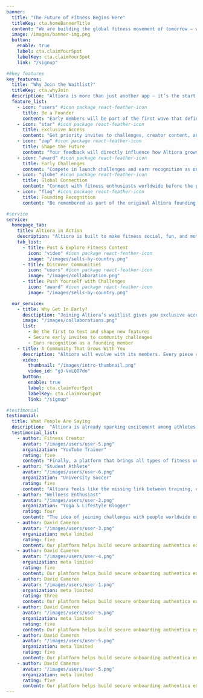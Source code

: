 ```yaml
---
banner:
  title: "The Future of Fitness Begins Here"
  titleKey: cta.homeBannerTitle
  content: "We are building the global fitness movement of tomorrow — where every workout, every game, and every journey connects into one<br>Those who join now are not just users — they are founders of the community that will define the future"
  image: /images/banner-img.png
  button:
    enable: true
    label: cta.claimYourSpot
    labelKey: cta.claimYourSpot
    link: "/signup"

##key features
key_features:
  title: "Why Join the Waitlist?"
  titleKey: cta.whyJoin
  description: "Altiora is more than just another app — it’s the start of a movement<br> Join early and be part of shaping the future of fitness"
  feature_list:
    - icon: "users" #icon package react-feather-icon
      title: Be a Founder
      content: "Early members will be part of the first wave that defines Altiora’s community"
    - icon: "star" #icon package react-feather-icon
      title: Exclusive Access
      content: "Get priority invites to challenges, creator content, and early feature drops"
    - icon: "zap" #icon package react-feather-icon
      title: Shape the Future
      content: "Your feedback will directly influence how Altiora grows"
    - icon: "award" #icon package react-feather-icon
      title: Early Challenges
      content: "Compete in launch challenges and earn recognition as one of the first movers"
    - icon: "globe" #icon package react-feather-icon
      title: Global Connection
      content: "Connect with fitness enthusiasts worldwide before the platform opens to everyone"
    - icon: "flag" #icon package react-feather-icon
      title: Founding Recognition
      content: "Be remembered as part of the original Altiora founding community"

#service
service:
  homepage_tab:
    title: Altiora in Action
    description: "Altiora is built to make fitness social, fun, and motivating. Here’s a glimpse into the core experiences you’ll unlock when you join"
    tab_list:
      - title: Post & Explore Fitness Content
        icon: "video" #icon package react-feather-icon
        image: "/images/sells-by-country.png"
      - title: Discover Communities
        icon: "users" #icon package react-feather-icon
        image: "/images/collaboration.png"
      - title: Push Yourself with Challenges
        icon: "award" #icon package react-feather-icon
        image: "/images/sells-by-country.png"

  our_service:
    - title: Why Get In Early?
      desctiption: "Joining Altiora’s waitlist gives you exclusive access to experiences others won’t see until much later"
      image: "/images/collaborations.png"
      list:
        - Be the first to test and shape new features
        - Secure early invites to community challenges
        - Earn recognition as a founding member
    - title: A Community That Grows With You
      description: "Altiora will evolve with its members. Every piece of feedback, every workout shared, and every challenge joined helps define the future"
      video:
        thumbnail: "/images/intro-thumbnail.png"
        video_id: "g3-VxLQO7do"
      button:
        enable: true
        label: cta.claimYourSpot
        labelKey: cta.claimYourSpot
        link: "/signup"

#testimonial
testimonial:
  title: What People Are Saying
  description:  "Altiora is already sparking excitement among athletes, creators, and fitness enthusiasts worldwide. Here’s what early supporters are sharing about the movement"
  testimonial_list:
    - author: Fitness Creator
      avatar: "/images/users/user-5.png"
      organization: "YouTube Trainer"
      rating: five
      content: "Finally, a platform that brings all types of fitness under one roof. Can’t wait to share my workouts here"
    - author: "Student Athlete"
      avatar: "/images/users/user-6.png"
      organization: "University Soccer"
      rating: five
      content: "Altiora feels like the missing link between training, community, and motivation"
    - author: "Wellness Enthusiast"
      avatar: "/images/users/user-2.png"
      organization: "Yoga & Lifestyle Blogger"
      rating: four
      content: "The idea of joining challenges with people worldwide excites me. I’m ready for launch!"
    - author: David Cameron
      avatar: "/images/users/user-3.png"
      organization: meta limited
      rating: five
      content: Our platform helps build secure onboarding authentica experiences & engage your users. We build .
    - author: David Cameron
      avatar: "/images/users/user-4.png"
      organization: meta limited
      rating: five
      content: Our platform helps build secure onboarding authentica experiences & engage your users. We build .
    - author: David Cameron
      avatar: "/images/users/user-1.png"
      organization: meta limited
      rating: three
      content: Our platform helps build secure onboarding authentica experiences & engage your users. We build .
    - author: David Cameron
      avatar: "/images/users/user-5.png"
      organization: meta limited
      rating: five
      content: Our platform helps build secure onboarding authentica experiences & engage your users. We build .
    - author: David Cameron
      avatar: "/images/users/user-5.png"
      organization: meta limited
      rating: five
      content: Our platform helps build secure onboarding authentica experiences & engage your users. We build .
    - author: David Cameron
      avatar: "/images/users/user-5.png"
      organization: meta limited
      rating: five
      content: Our platform helps build secure onboarding authentica experiences & engage your users. We build .
---
```

